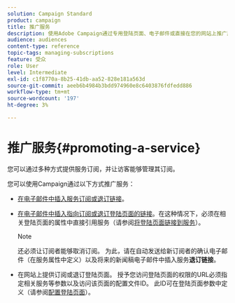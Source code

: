 ```yaml
---
solution: Campaign Standard
product: campaign
title: 推广服务
description: 使用Adobe Campaign通过专用登陆页面、电子邮件或直接在您的网站上推广服务并吸引客户。
audience: audiences
content-type: reference
topic-tags: managing-subscriptions
feature: 受众
role: User
level: Intermediate
exl-id: c1f8770a-8b25-41db-aa52-828e181a563d
source-git-commit: aeeb6b4984b3bdd974960e8c6403876fdfedd886
workflow-type: tm+mt
source-wordcount: '197'
ht-degree: 3%

---
```


# 推广服务{#promoting-a-service}

您可以通过多种方式提供服务订阅，并让访客能够管理其订阅。

您可以使用Campaign通过以下方式推广服务：

* [在电子邮件中插入服务订阅或退订链接](../../designing/using/links.md#inserting-a-link)。

* [在电子邮件中插入指向订阅或退订登陆页面的链接](../../designing/using/links.md)。在这种情况下，必须在相关登陆页面的属性中直接引用服务（请参阅[将登陆页面链接到服务](../../channels/using/configuring-landing-page.md#linking-a-landing-page-to-a-service)）。

   >[!NOTE]
   >
   >还必须让订阅者能够取消订阅。 为此，请在自动发送给新订阅者的确认电子邮件（在服务属性中定义）以及将来的新闻稿电子邮件中插入服务<b>退订链接</b>。

* 在网站上提供订阅或退订登陆页面。 授予您访问登陆页面的权限的URL必须指定相关服务等参数以及访问该页面的配置文件ID。 此ID可在登陆页面参数中定义（请参阅[配置登陆页面](../../channels/using/configuring-landing-page.md)）。
